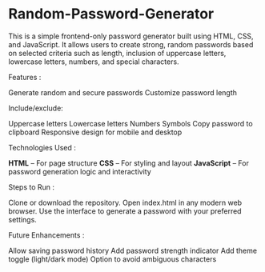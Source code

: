 # Random-Password-Generator

This is a simple frontend-only password generator built using HTML, CSS, and JavaScript. It allows users to create strong, random passwords based on selected criteria such as length, inclusion of uppercase letters, lowercase letters, numbers, and special characters.

Features :

  Generate random and secure passwords
  Customize password length

Include/exclude:

  Uppercase letters
  Lowercase letters
  Numbers
  Symbols
  Copy password to clipboard
  Responsive design for mobile and desktop

Technologies Used :

**HTML** – For page structure
**CSS** – For styling and layout
**JavaScript** – For password generation logic and interactivity

Steps to Run :

Clone or download the repository.
Open index.html in any modern web browser.
Use the interface to generate a password with your preferred settings.

Future Enhancements :

Allow saving password history
Add password strength indicator
Add theme toggle (light/dark mode)
Option to avoid ambiguous characters
